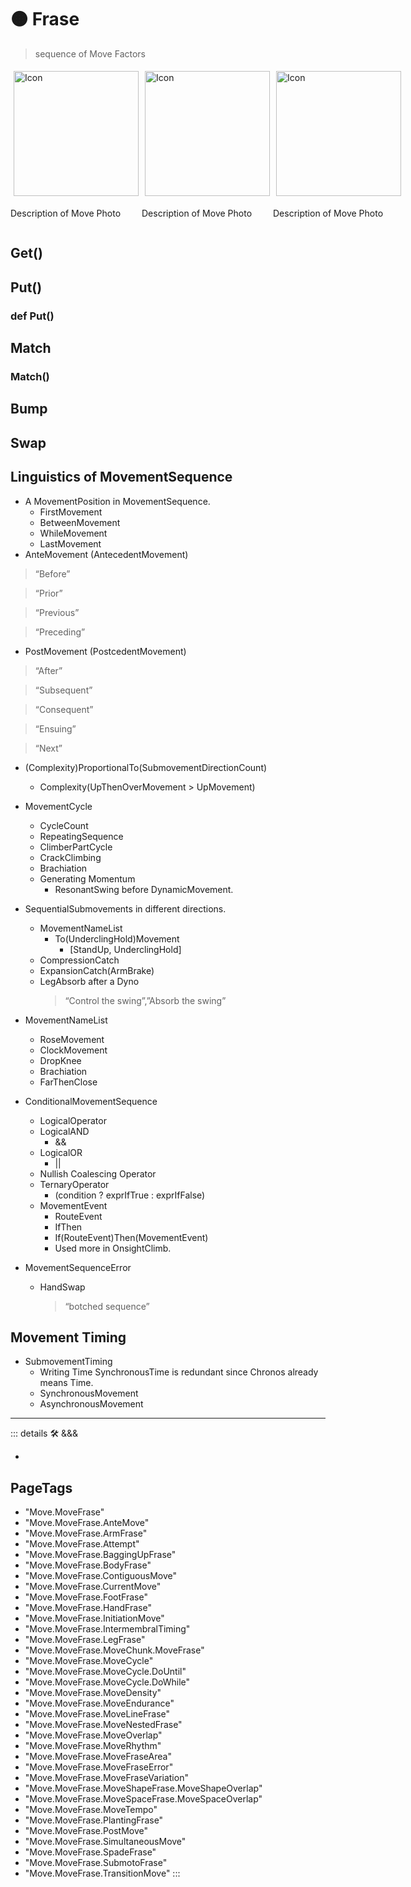 # 🟠 <move>Frase</move>

> sequence of Move Factors

<div style="display: flex">
    <div>
        <img style="margin: 5px" height="200" width="200" alt="Icon" src="/Move/Move_Icon.png"/>
        <p>Description of Move Photo</p>
    </div>
    <div>
        <img style="margin: 5px" height="200" width="200" alt="Icon" src="/Move/Move_Icon.png"/>
        <p>Description of Move Photo</p>
    </div>
    <div>
        <img style="margin: 5px" height="200" width="200" alt="Icon" src="/Move/Move_Icon.png"/>
        <p>Description of Move Photo</p>
    </div>
</div>

## Get()

## Put()

### def Put()

## Match

### Match()

## Bump

## Swap

## Linguistics of MovementSequence

- A MovementPosition in MovementSequence.
    - FirstMovement
    - BetweenMovement
    - WhileMovement
    - LastMovement
- AnteMovement (AntecedentMovement)

> “Before”

> “Prior”

> “Previous”

> “Preceding”

- PostMovement (PostcedentMovement)

> “After”

> “Subsequent”

> “Consequent”

> “Ensuing”

> “Next”

- (Complexity)ProportionalTo(SubmovementDirectionCount)
    - Complexity(UpThenOverMovement > UpMovement)

- MovementCycle
    - CycleCount
    - RepeatingSequence
    - ClimberPartCycle
    - CrackClimbing
    - Brachiation
    - Generating Momentum
        - ResonantSwing before DynamicMovement.

- SequentialSubmovements in different directions.
    - MovementNameList
        - To(UnderclingHold)Movement
            - [StandUp, UnderclingHold]
    - CompressionCatch
    - ExpansionCatch(ArmBrake)
    - LegAbsorb after a Dyno
        > “Control the swing”,”Absorb the swing”

- MovementNameList
    - RoseMovement
    - ClockMovement
    - DropKnee
    - Brachiation
    - FarThenClose

- ConditionalMovementSequence
    - LogicalOperator
    - LogicalAND
        - &&
    - LogicalOR
        - ||
    - Nullish Coalescing Operator
    - TernaryOperator
        - (condition ? exprIfTrue : exprIfFalse)
    - MovementEvent
        - RouteEvent
        - IfThen
        - If(RouteEvent)Then(MovementEvent)
        - Used more in OnsightClimb.
- MovementSequenceError
    - HandSwap
        > “botched sequence”

## Movement Timing

- SubmovementTiming
    - Writing Time SynchronousTime is redundant since Chronos already means Time.
    - SynchronousMovement
    - AsynchronousMovement

---

<!-- =================================================== -->
<!-- =================================================== -->
<!-- =================================================== -->
<!-- =================================================== -->
<!-- =================================================== -->
::: details 🛠 <dev>&&&</dev>

-

<h2>PageTags</h2>

- "Move.MoveFrase"
- "Move.MoveFrase.AnteMove"
- "Move.MoveFrase.ArmFrase"
- "Move.MoveFrase.Attempt"
- "Move.MoveFrase.BaggingUpFrase"
- "Move.MoveFrase.BodyFrase"
- "Move.MoveFrase.ContiguousMove"
- "Move.MoveFrase.CurrentMove"
- "Move.MoveFrase.FootFrase"
- "Move.MoveFrase.HandFrase"
- "Move.MoveFrase.InitiationMove"
- "Move.MoveFrase.IntermembralTiming"
- "Move.MoveFrase.LegFrase"
- "Move.MoveFrase.MoveChunk.MoveFrase"
- "Move.MoveFrase.MoveCycle"
- "Move.MoveFrase.MoveCycle.DoUntil"
- "Move.MoveFrase.MoveCycle.DoWhile"
- "Move.MoveFrase.MoveDensity"
- "Move.MoveFrase.MoveEndurance"
- "Move.MoveFrase.MoveLineFrase"
- "Move.MoveFrase.MoveNestedFrase"
- "Move.MoveFrase.MoveOverlap"
- "Move.MoveFrase.MoveRhythm"
- "Move.MoveFrase.MoveFraseArea"
- "Move.MoveFrase.MoveFraseError"
- "Move.MoveFrase.MoveFraseVariation"
- "Move.MoveFrase.MoveShapeFrase.MoveShapeOverlap"
- "Move.MoveFrase.MoveSpaceFrase.MoveSpaceOverlap"
- "Move.MoveFrase.MoveTempo"
- "Move.MoveFrase.PlantingFrase"
- "Move.MoveFrase.PostMove"
- "Move.MoveFrase.SimultaneousMove"
- "Move.MoveFrase.SpadeFrase"
- "Move.MoveFrase.SubmotoFrase"
- "Move.MoveFrase.TransitionMove"
:::
